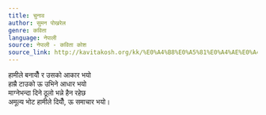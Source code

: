 ```yaml
---
title: चुनाव
author: सुमन पोखरेल
genre: कविता
language: नेपाली
source: नेपाली - कविता कोश
source_link: http://kavitakosh.org/kk/%E0%A4%B8%E0%A5%81%E0%A4%AE%E0%A4%A8_%E0%A4%AA%E0%A5%8B%E0%A4%96%E0%A4%B0%E0%A5%87%E0%A4%B2
---
```


हामीले बनायौँ र उसको आकार भयो  
हाम्रै टाउको ऊ उभिने आधार भयो  
माग्नेभन्दा दिने ठूलो भन्ने हैन रहेछ  
अमूल्य भोट हामीले दियौँ, ऊ समाचार भयो।

